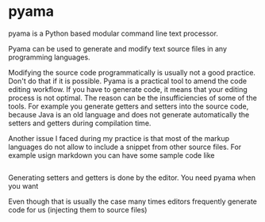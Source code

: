 # pyama
pyama is a Python based modular command line text processor.

Pyama can be used to generate and modify text source files in any programming languages.

Modifying the source code programmatically is usually not a good practice. Don't do
that if it is possible. Pyama is a practical tool to amend the code editing workflow.
If you have to generate code, it means that your editing process is not optimal.
The reason can be the insufficiencies of some of the tools. For example you generate
getters and setters into the source code, because Java is an old language and does not
generate automatically the setters and getters during compilation time.

Another issue I faced during my practice is that most of the markup languages do not
allow to include a snippet from other source files. For example usign markdown
you can have some sample code like

[//]: # (This may be the most platform independent comment)
```

``` 

Generating setters and getters is done by the editor. You need pyama when you want   


Even though that
is usually the case many times editors frequently generate code for us (injecting them to 
source files)


